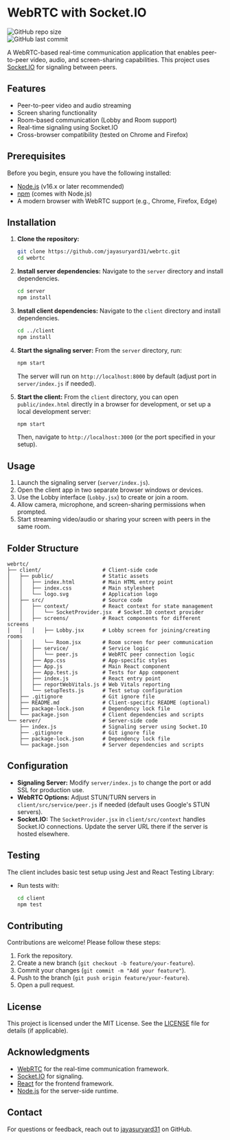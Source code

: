 # WebRTC with Socket.IO

![GitHub repo size](https://img.shields.io/github/repo-size/jayasuryard31/webrtc)  
![GitHub last commit](https://img.shields.io/github/last-commit/jayasuryard31/webrtc)

A WebRTC-based real-time communication application that enables peer-to-peer video, audio, and screen-sharing capabilities. This project uses [Socket.IO](https://socket.io/) for signaling between peers.

## Features

- Peer-to-peer video and audio streaming
- Screen sharing functionality
- Room-based communication (Lobby and Room support)
- Real-time signaling using Socket.IO
- Cross-browser compatibility (tested on Chrome and Firefox)

## Prerequisites

Before you begin, ensure you have the following installed:
- [Node.js](https://nodejs.org/) (v16.x or later recommended)
- [npm](https://www.npmjs.com/) (comes with Node.js)
- A modern browser with WebRTC support (e.g., Chrome, Firefox, Edge)

## Installation

1. **Clone the repository:**
   ```bash
   git clone https://github.com/jayasuryard31/webrtc.git
   cd webrtc
   ```

2. **Install server dependencies:**
   Navigate to the `server` directory and install dependencies.
   ```bash
   cd server
   npm install
   ```

3. **Install client dependencies:**
   Navigate to the `client` directory and install dependencies.
   ```bash
   cd ../client
   npm install
   ```

4. **Start the signaling server:**
   From the `server` directory, run:
   ```bash
   npm start
   ```
   The server will run on `http://localhost:8000` by default (adjust port in `server/index.js` if needed).

5. **Start the client:**
   From the `client` directory, you can open `public/index.html` directly in a browser for development, or set up a local development server:
   ```bash
   npm start
   ```
   Then, navigate to `http://localhost:3000` (or the port specified in your setup).

## Usage

1. Launch the signaling server (`server/index.js`).
2. Open the client app in two separate browser windows or devices.
3. Use the Lobby interface (`Lobby.jsx`) to create or join a room.
4. Allow camera, microphone, and screen-sharing permissions when prompted.
5. Start streaming video/audio or sharing your screen with peers in the same room.

## Folder Structure

```
webrtc/
├── client/                    # Client-side code
│   ├── public/                # Static assets
│   │   ├── index.html         # Main HTML entry point
│   │   ├── index.css          # Main stylesheet
│   │   └── logo.svg           # Application logo
│   ├── src/                   # Source code
│   │   ├── context/           # React context for state management
│   │   │   └── SocketProvider.jsx  # Socket.IO context provider
│   │   ├── screens/           # React components for different screens
│   │   │   ├── Lobby.jsx      # Lobby screen for joining/creating rooms
│   │   │   └── Room.jsx       # Room screen for peer communication
│   │   ├── service/           # Service logic
│   │   │   └── peer.js        # WebRTC peer connection logic
│   │   ├── App.css            # App-specific styles
│   │   ├── App.js             # Main React component
│   │   ├── App.test.js        # Tests for App component
│   │   ├── index.js           # React entry point
│   │   ├── reportWebVitals.js # Web Vitals reporting
│   │   └── setupTests.js      # Test setup configuration
│   ├── .gitignore             # Git ignore file
│   ├── README.md              # Client-specific README (optional)
│   ├── package-lock.json      # Dependency lock file
│   └── package.json           # Client dependencies and scripts
└── server/                    # Server-side code
    ├── index.js               # Signaling server using Socket.IO
    ├── .gitignore             # Git ignore file
    ├── package-lock.json      # Dependency lock file
    └── package.json           # Server dependencies and scripts
```

## Configuration

- **Signaling Server:** Modify `server/index.js` to change the port or add SSL for production use.
- **WebRTC Options:** Adjust STUN/TURN servers in `client/src/service/peer.js` if needed (default uses Google's STUN servers).
- **Socket.IO:** The `SocketProvider.jsx` in `client/src/context` handles Socket.IO connections. Update the server URL there if the server is hosted elsewhere.

## Testing

The client includes basic test setup using Jest and React Testing Library:
- Run tests with:
  ```bash
  cd client
  npm test
  ```

## Contributing

Contributions are welcome! Please follow these steps:
1. Fork the repository.
2. Create a new branch (`git checkout -b feature/your-feature`).
3. Commit your changes (`git commit -m "Add your feature"`).
4. Push to the branch (`git push origin feature/your-feature`).
5. Open a pull request.

## License

This project is licensed under the MIT License. See the [LICENSE](LICENSE) file for details (if applicable).

## Acknowledgments

- [WebRTC](https://webrtc.org/) for the real-time communication framework.
- [Socket.IO](https://socket.io/) for signaling.
- [React](https://reactjs.org/) for the frontend framework.
- [Node.js](https://nodejs.org/) for the server-side runtime.

## Contact

For questions or feedback, reach out to [jayasuryard31](https://github.com/jayasuryard31) on GitHub.
